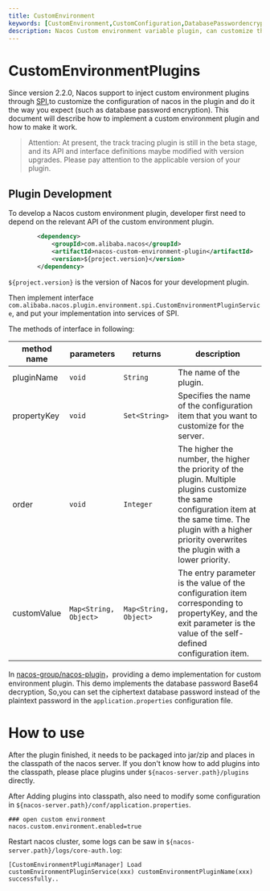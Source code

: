 ```yaml
---
title: CustomEnvironment
keywords: [CustomEnvironment,CustomConfiguration,DatabasePasswordencryption]
description: Nacos Custom environment variable plugin, can customize the extension server configuration and other functions, such as database password encryption.
---
```


# CustomEnvironmentPlugins

Since version 2.2.0, Nacos support to inject custom environment plugins through [SPI](https://docs.oracle.com/javase/tutorial/sound/SPI-intro.html),to customize the configuration of nacos in the plugin and do it the way you expect (such as database password encryption).
This document will describe how to implement a custom environment plugin and how to make it work.
> Attention:
> At present, the track tracing plugin is still in the beta stage, and its API and interface definitions maybe modified with version upgrades. Please pay attention to the applicable version of your plugin.

## Plugin Development

To develop a Nacos custom environment plugin, developer first need to depend on the relevant API of the custom environment plugin.

```xml
        <dependency>
            <groupId>com.alibaba.nacos</groupId>
            <artifactId>nacos-custom-environment-plugin</artifactId>
            <version>${project.version}</version>
        </dependency>
```

`${project.version}` is the version of Nacos for your development plugin.

Then implement interface `com.alibaba.nacos.plugin.environment.spi.CustomEnvironmentPluginService`, and put your implementation into services of SPI.

The methods of interface in following:

| method name         | parameters                  | returns                  | description                                                                                                                                                                                                                    |
|-------------|-----------------------|-----------------------|-----------------------------------------------------------------------------------------------------------------------------------------------------------------------------------------------------------------------|
| pluginName  | `void`                | `String`              | The name of the plugin.                                                                                                                                                                                               |
| propertyKey | `void`                | `Set<String>`         | Specifies the name of the configuration item that you want to customize for the server.                                                                                                                               |
| order       | `void`                | `Integer`             | The higher the number, the higher the priority of the plugin. Multiple plugins customize the same configuration item at the same time. The plugin with a higher priority overwrites the plugin with a lower priority. |
| customValue | `Map<String, Object>` | `Map<String, Object>` | The entry parameter is the value of the configuration item corresponding to propertyKey, and the exit parameter is the value of the self-defined configuration item.                                                  |

In [nacos-group/nacos-plugin](https://github.com/nacos-group/nacos-plugin)，providing a demo implementation for custom environment plugin. This demo implements the database password Base64 decryption,
So,you can set the ciphertext database password instead of the plaintext password in the `application.properties` configuration file.

# How to use
After the plugin finished, it needs to be packaged into jar/zip and places in the classpath of the nacos server. If you don't know how to add plugins into the classpath, please place plugins under `${nacos-server.path}/plugins` directly.

After Adding plugins into classpath, also need to modify some configuration in `${nacos-server.path}/conf/application.properties`.

```properties
### open custom environment
nacos.custom.environment.enabled=true
```

Restart nacos cluster, some logs can be saw in `${nacos-server.path}/logs/core-auth.log`:

```text
[CustomEnvironmentPluginManager] Load customEnvironmentPluginService(xxx) customEnvironmentPluginName(xxx) successfully..
```
